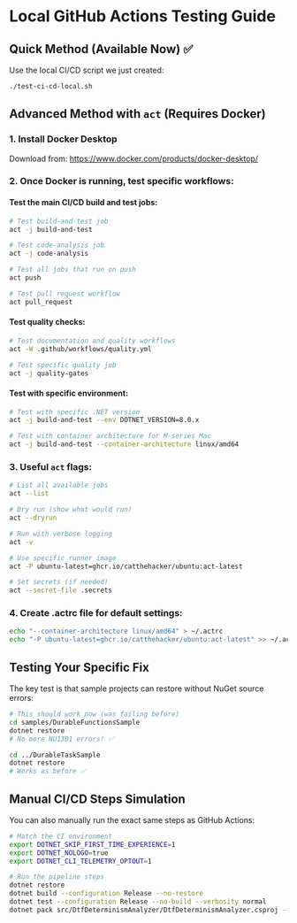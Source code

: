 # Local GitHub Actions Testing Guide

## Quick Method (Available Now) ✅

Use the local CI/CD script we just created:
```bash
./test-ci-cd-local.sh
```

## Advanced Method with `act` (Requires Docker)

### 1. Install Docker Desktop
Download from: https://www.docker.com/products/docker-desktop/

### 2. Once Docker is running, test specific workflows:

#### Test the main CI/CD build and test jobs:
```bash
# Test build-and-test job
act -j build-and-test

# Test code-analysis job  
act -j code-analysis

# Test all jobs that run on push
act push

# Test pull request workflow
act pull_request
```

#### Test quality checks:
```bash
# Test documentation and quality workflows
act -W .github/workflows/quality.yml

# Test specific quality job
act -j quality-gates
```

#### Test with specific environment:
```bash
# Test with specific .NET version
act -j build-and-test --env DOTNET_VERSION=8.0.x

# Test with container architecture for M-series Mac
act -j build-and-test --container-architecture linux/amd64
```

### 3. Useful `act` flags:

```bash
# List all available jobs
act --list

# Dry run (show what would run)
act --dryrun

# Run with verbose logging
act -v

# Use specific runner image
act -P ubuntu-latest=ghcr.io/catthehacker/ubuntu:act-latest

# Set secrets (if needed)
act --secret-file .secrets
```

### 4. Create .actrc file for default settings:
```bash
echo "--container-architecture linux/amd64" > ~/.actrc
echo "-P ubuntu-latest=ghcr.io/catthehacker/ubuntu:act-latest" >> ~/.actrc
```

## Testing Your Specific Fix

The key test is that sample projects can restore without NuGet source errors:

```bash
# This should work now (was failing before)
cd samples/DurableFunctionsSample
dotnet restore
# No more NU1301 errors! ✅

cd ../DurableTaskSample  
dotnet restore
# Works as before ✅
```

## Manual CI/CD Steps Simulation

You can also manually run the exact same steps as GitHub Actions:

```bash
# Match the CI environment
export DOTNET_SKIP_FIRST_TIME_EXPERIENCE=1
export DOTNET_NOLOGO=true
export DOTNET_CLI_TELEMETRY_OPTOUT=1

# Run the pipeline steps
dotnet restore
dotnet build --configuration Release --no-restore
dotnet test --configuration Release --no-build --verbosity normal
dotnet pack src/DtfDeterminismAnalyzer/DtfDeterminismAnalyzer.csproj --configuration Release --no-build
```